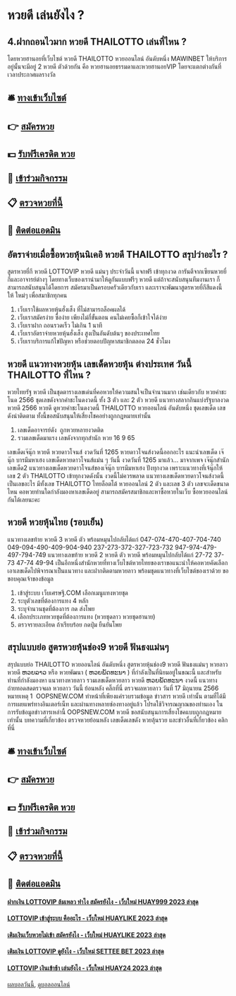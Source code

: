 # หวยดี เล่นยังไง ?
## 4.ฝากถอนไวมาก หวยดี THAILOTTO เล่นที่ไหน ?
โดยหวยฮานอยที่เว็บไซต์ หวยดี THAILOTTO หวยออนไลน์ อันดับหนึ่ง MAWINBET ให้บริการอยู่นั้นจะมีอยู่ 2 หวยดี ตัวด้วยกัน คือ หวยฮานอยธรรมดาและหวยฮานอยVIP โดยจะแตกต่างกันที่เวลาประกาศผลรางวัล

## 🛎 [ทางเข้าเว็บไซต์](https://bit.ly/3BG5bNw)
## 👉 [สมัครหวย](https://bit.ly/3BG5bNw)
## 💵 [รับฟรีเครดิต หวย](https://bit.ly/3C3mvgS)
## 👑 [เข้าร่วมกิจกรรม](https://bit.ly/3C3mvgS)
## 📋 [ตรวจหวยที่นี้](https://bit.ly/3C3mvgS)
## 📱 [ติดต่อแอดมิน](https://bit.ly/3C3mvgS)

## อัตราจ่ายเมื่อซื้อหวยหุ้นนิเคอิ หวยดี THAILOTTO สรุปว่าอะไร ?
สูตรหวยยี่กี หวยดี LOTTOVIP หวยดี แม่นๆ ประจำวันนี้ แจกฟรี เข้าทุกงวด การันตีจากเซียนหวยยี่กีและอาจารย์ต่างๆ โดยทางเว็บของเรานำมาให้ดูกันแบบฟรีๆ หวยดี แต่ถ้าจะสนับสนุนทีมงานเรา ก็สามารถสนับสนุนได้โดยการ สมัครมาเป็นครอบครัวเดียวกับเรา และเราจะพัฒนาสูตรหวยยี่กีสีแดงนี้ ให้ ใหม่ๆ เพื่อสมาชิกทุกคน
1. เว็บเราใช้ผลหวยหุ้นฮั่งเส็ง ที่ไม่สามารถล็อคผลได้
2. เว็บเราสมัครง่าย ซื้อง่าย เพียงไม่กี่ขั้นตอน คนไม่เคยซื้อก็เข้าใจได้ง่าย
3. เว็บเราฝาก ถอนรวดเร็ว ไม่เกิน 1 นาที
4. เว็บเราอัตราจ่ายหวยหุ้นฮั่งเส็ง สูงเป็นอันดับต้นๆ ของประเทศไทย
5. เว็บเราบริการแก้ไขปัญหา หรือช่วยตอบปัญหาสมาชิกตลอด 24 ชั่วโมง

## หวยดี แนวทางหวยหุ้น เลขเด็ดหวยหุ้น ต่างประเทศ วันนี้ THAILOTTO ที่ไหน ?
หวยไทยรัฐ หวยดี เป็นชุดตารางเลขเด่นที่คอหวยให้ความสนใจเป็นจำนวนมาก เช่นเดียวกับ หวยคำชะโนด 2566 ชุดเลขดังจากคำชะโนดงวดนี้ ทั้ง 3 ตัว และ 2 ตัว หวยดี แนวทางสลากกินแบ่งรัฐบาลงวด หวยดี 2566 หวยดี ดูหวยคำชะโนดงวดนี้ THAILOTTO หวยออนไลน์ อันดับหนึ่ง ชุดเลขเด็ด เลขดังน่าติดตาม ทั้งนี้ขอสนับสนุนให้เสี่ยงโชคอย่างถูกกฎหมายเท่านั้น
1. เลขเด็ดอาจารย์ดัง  ถูกหวยหลายงวดติด
2. รวมเลขเด็ดมาแรง เลขดังจากทุกสำนัก หวย 16 9 65

เลขเด็ดเจ๊นุ๊ก หวยดี หวยดาวโจนส์ งวดวันที่ 1265
หวยดาวโจนส์งวดนี้ออกอะไร แนะนำเลขเด็ด เจ๊นุ๊ก บารมีมหาเฮง เลขเด็ดหวยดาวโจนส์แม่น ๆ วันนี้ งวดวันที่ 1265 มาแล้ว… มาจากเพจ เจ๊นุ๊กสำนักเลขเด็ด2 แนวทางเลขเด็ดหวยดาวโจนส์ของเจ๊นุ๊ก บารมีมหาเฮง ปังทุกงวด เพราะแนวทางที่เจ้นุ๊กให้ เลข 2 ตัว THAILOTTO เข้าทุกงวดดังนั้น งวดนี้ไม่ควรพลาด แนวทางเลขเด็ดหวยดาวโจนส์งวดนี้ เป็นเลขอะไร มีทั้งเลข THAILOTTO ไทยล็อตโต้ หวยออนไลน์ 2 ตัว และเลข 3 ตัว เลขจะเด็ดขนาดไหน คอหวยท่านใดกำลังมองหาเลขเด็ดอยู่ สามารถสมัครสมาชิกและหาซื้อหวยในเว็บ ซื้อหวยออนไลน์ กันได้เลยนะคะ

## หวยดี หวยหุ้นไทย (รอบเย็น)
แนวทางเลขท้าย หวยดี 3 หวยดี ตัว พร้อมหมุนไปกลับได้แก่
047-074-470-407-704-740
049-094-490-409-904-940
237-273-372-327-723-732
947-974-479-497-794-749
แนวทางเลขท้าย หวยดี 2 หวยดี ตัว หวยดี พร้อมหมุนไปกลับได้แก่
27-72
37-73
47-74
49-94
เป็นอีกหนึ่งสำนักหวยที่ทางเว็บไซต์หวยไทยของเราขอแนะนำให้คอหวยคัดเลือกเอาเลขเด็ดไปพิจารณาเป็นแนวทาง และฝากติดตามหวยลาว พร้อมชุดแนวทางที่เว็บไซต์ของเราด้วย
ขอขอบคุณเจ้าของข้อมูล

1. เข้าสู่ระบบ เว็บเศรษฐี.COM เลือกเมนูแทงหวยชุด
2. ระบุตัวเลขที่ต้องการแทง 4 หลัก
3. ระบุจำนวนชุดที่ต้องการ กด ส่งโพย
4. เลือกประเภทหวยชุดที่ต้องการแทง (หวยชุดลาว หวยชุดฮานาย)
5. ตรวจรายละเอียด ถ้าเรียบร้อย กดปุ่ม ยืนยันโพย

## สรุปแบบย่อ สูตรหวยหุ้นช่อง9 หวยดี ฟันธงแม่นๆ
สรุปแบบย่อ THAILOTTO หวยออนไลน์ อันดับหนึ่ง สูตรหวยหุ้นช่อง9 หวยดี ฟันธงแม่นๆ หวยลาว หวยดี ຫວຍລາວ หรือ หวยพัฒนา ( ຫວຍພັດທະນາ ) ที่กำลังเป็นที่นิยมอยู่ในขณะนี้ และสำหรับท่านที่กำลังมองหา แนวทางหวยลาว รวมเลขเด็ดหวยลาว หวยดี ຫວຍພັດທະນາ งวดนี้
 แนวทางถ่ายทอดสดตรวจผล หวยลาว วันนี้ ย้อนหลัง คลิ๊กที่นี่ 
ตรวจผลหวยลาว วันที่ 17 มิถุนายน 2566
หมายเหตุ 1  OOPSNEW.COM ทำหน้าที่เพียงแค่รวบรวมข้อมูล ข่าวสาร หวยดี เท่านั้น ตามที่ได้มีการเผยแพร่ทางอินเตอร์เน็ท และผ่านทางหลายช่องทางอยู่แล้ว โปรดใช้วิจารณญาณของท่านเอง ในการรับข้อมูลข่าวสารเหล่านี้ OOPSNEW.COM หวยดี ขอสนับสนุนการเสี่ยงโชคแบบถูกกฎหมายเท่านั้น
บทความที่เกี่ยวข้อง
ตรวจหวยย้อนหลัง เลขเด็ดเลขดัง หวยลุ้นรวย และข่าวอื่นที่เกี่ยวข้อง คลิกที่นี่

## 🛎 [ทางเข้าเว็บไซต์](https://bit.ly/3BG5bNw)
## 👉 [สมัครหวย](https://bit.ly/3BG5bNw)
## 💵 [รับฟรีเครดิต หวย](https://bit.ly/3C3mvgS)
## 👑 [เข้าร่วมกิจกรรม](https://bit.ly/3C3mvgS)
## 📋 [ตรวจหวยที่นี้](https://bit.ly/3C3mvgS)
## 📱 [ติดต่อแอดมิน](https://bit.ly/3C3mvgS)

#### [ฝากเงิน LOTTOVIP ล้มเหลว ทําไง สมัครยังไง - เว็บใหม่ HUAY999 2023 ล่าสุด](https://atom.io/themes/ฝากเงิน%20lottovip%20ล้มเหลว%20ทําไง%20สมัครยังไง%20-%20เว็บใหม่%20huay999%202023%20ล่าสุด)
#### [LOTTOVIP เข้าสู่ระบบ คืออะไร - เว็บใหม่ HUAYLIKE 2023 ล่าสุด](https://atom.io/themes/lottovip%20เข้าสู่ระบบ%20คืออะไร%20-%20เว็บใหม่%20huaylike%202023%20ล่าสุด)
#### [เติมเงินเว็บหวยไม่เข้า สมัครยังไง - เว็บใหม่ HUAYLIKE 2023 ล่าสุด](https://atom.io/themes/เติมเงินเว็บหวยไม่เข้า%20สมัครยังไง%20-%20เว็บใหม่%20huaylike%202023%20ล่าสุด)
#### [เติมเงิน LOTTOVIP ดูยังไง - เว็บใหม่ SETTEE BET 2023 ล่าสุด](https://atom.io/themes/เติมเงิน%20lottovip%20ดูยังไง%20-%20เว็บใหม่%20settee%20bet%202023%20ล่าสุด)
#### [LOTTOVIP เงินเข้าช้า เล่นยังไง - เว็บใหม่ HUAY24 2023 ล่าสุด](https://atom.io/themes/lottovip%20เงินเข้าช้า%20เล่นยังไง%20-%20เว็บใหม่%20huay24%202023%20ล่าสุด)

[ผลบอลวันนี้](https://siamsport.tv "ผลบอลวันนี้"), [ดูบอลออนไลน์](https://siamsport.tv/ดูบอลสด "ดูบอลออนไลน์")
